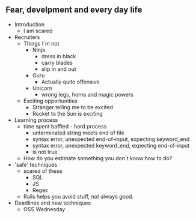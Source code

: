 Fear, develpment and every day life
-----------------------------------

* Introduction
  * I am scared
* Recruiters
  * Things I`m not
    * Ninja
      * dress in black
      * carry blades
      * slip in and out
    * Guru
      * Actually quite offensive
    * Unicorn
      * wrong legs, horns and magic powers
  * Exciting opportunities
    * Stranger telling me to be excited
    * Rocket to the Sun is exciting
* Learning process
  * time spent baffled - hard process
    * unterminated string meets end of file
    * syntax error, unexpected end-of-input, expecting keyword_end
    * syntax error, unexpected keyword_end, expecting end-of-input
    * <false> is not true
  * How do you estimate something you don`t know how to do?
* 'safe' techniques
  * scared of these
    * SQL
    * JS 
    * Regex
  * Rails helps you avoid stuff, not always good.
* Deadlines and new techniques
  * OSS Wednesday


